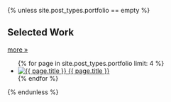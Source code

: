 {% unless site.post_types.portfolio == empty %}
<div class="row">
  <div class="span4">
    <h2 class="section-title">Selected Work</h2>
    <a href="/portfolio/" class="btn-more">more &raquo;</a>
    <ul>
    {% for page in site.post_types.portfolio limit: 4 %}
      <li class="{% cycle 'odd', 'even' %}">
        <a href="#">
          <img src="/images/portfolio/{{ page.slug }}/small.jpg" alt="{{ page.title }}" title="{{ page.title }}"/>
          <span>{{ page.title }}</span>
        </a>
      </li>
    {% endfor %}
    </ul>
  </div>
</div>
{% endunless %}
